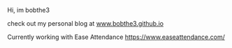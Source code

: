 Hi, im bobthe3

check out my personal blog at www.bobthe3.github.io

Currently working with Ease Attendance https://www.easeattendance.com/
